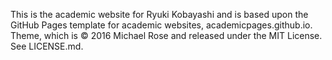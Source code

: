 This is the academic website for Ryuki Kobayashi and is based upon the GitHub Pages template for academic websites, academicpages.github.io. Theme, which is © 2016 Michael Rose and released under the MIT License. See LICENSE.md.